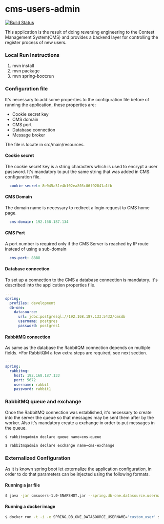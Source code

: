 # cms-users-admin

[![Build Status](https://travis-ci.org/joelgtsantos/cms-users-admin.svg?branch=master)](https://travis-ci.org/joelgtsantos/cms-users-admin)


This application is the result of doing reversing engineering to the Contest Management System(CMS) and provides a backend layer for controlling the register process of new users. 


### Local Run Instructions

1) mvn install
2) mvn package
3) mvn spring-boot:run


### Configuration file

It's necessary to add some properties to the configuration file before of running the application, these properties are:

- Cookie secret key
- CMS domain
- CMS port
- Database connection
- Message broker


The file is locate in src/main/resources.

#### Cookie secret
The cookie secret key is a string characters which is used to encrypt a user password. It's mandatory to put the same string that was added in CMS configuration file.


```yml
  cookie-secret: 8e045a51e4b102ea803c06f92841a1fb
```

#### CMS Domain
The domain name is necessary to redirect a login request to CMS home page.


```yml
  cms-domain: 192.168.187.134
```

#### CMS Port
A port number is required only if the CMS Server is reached by IP route instead of using a sub-domain 

```yml
  cms-port: 8888
```

#### Database connection

To set up a connection to the CMS a database connection is mandatory. It's described into the application properties file.

```yml
---
spring:
  profiles: development
  db-one:
    datasource:
      url: jdbc:postgresql://192.168.187.133:5432/cmsdb
      username: postgres
      password: postgres1
```

#### RabbitMQ connection


As same as the database the RabbitQM connection depends on multiple fields.
*For RabbitQM a few extra steps are required, see next section.

```yml
---
spring:
  rabbitmq:
    host: 192.168.187.133
    port: 5672
    username: rabbit
    password: rabbit1
```

### RabbitMQ queue and exchange

Once the RabbitMQ connection was established, it's necessary to create into the server the queue so that messages may be sent them after by the worker. Also it's mandatory create a exchange in order to put messages in the queue. 

```bash
$ rabbitmqadmin declare queue name=cms-queue

$ rabbitmqadmin declare exchange name=cms-exchange

```

### Externalized Configuration

As it is known spring boot let externalize the application configuration, in order to do that parameters can be injected using the following formats.

 
#### Running a jar file

```bash
$ java -jar cmsusers-1.0-SNAPSHOT.jar --spring.db-one.datasource.username=custom_user

```
#### Running a docker image 

```bash
$ docker run -t -i -e SPRING_DB_ONE_DATASOURCE_USERNAME='custom_user' springio/users:latest

```

 
 
